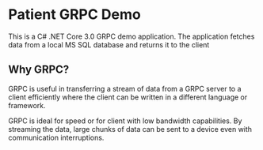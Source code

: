 # Patient GRPC Demo
This is a C# .NET Core 3.0 GRPC demo application. The application fetches data from a local MS SQL database and returns it to the client

Why GRPC?
-----
GRPC is useful in transferring a stream of data from a GRPC server to a client efficiently 
where the client can be written in a different language or framework.

GRPC is ideal for speed or for client with low bandwidth capabilities.
By streaming the data, large chunks of data can be sent to a device even with communication interruptions.